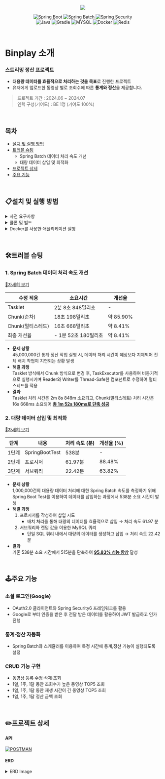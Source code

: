 <p align="center">
  <img align="center" src="https://postfiles.pstatic.net/MjAyNDA3MThfNjEg/MDAxNzIxMjk4NTM0Mjcw.gCx4GFSYGo0iljD7LYFDFWxPBUUxrmu4alHpXQvYjL4g.CufZ4V291zUpmrjN2vVQBU4u-fMLnMGSmHdCRFQ4muAg.PNG/binplay_(1).png?type=w966">
</p>

<div align="center">

![Spring Boot](https://img.shields.io/badge/-SpringBoot-6DB33F?style=for-the-badge&logo=springBoot&logoColor=white)
![Spring Batch](https://img.shields.io/badge/-SpringBatch-6DB33F?style=for-the-badge&logo=springBoot&logoColor=white)
![Spring Security](https://img.shields.io/badge/-SpringSecurity-6DB33F?style=for-the-badge&logo=SpringSecurity&logoColor=white) <br>
![Java](https://img.shields.io/badge/-Java-ED8B00?style=for-the-badge&logo=java&logoColor=white)
![Gradle](https://img.shields.io/badge/-Gradle-02303A?style=for-the-badge&logo=gradle&logoColor=white)
![MYSQL](https://img.shields.io/badge/-MySQL-005C84?style=for-the-badge&logo=mysql&logoColor=white)
![Docker](https://img.shields.io/badge/-Docker-2496ED?style=for-the-badge&logo=docker&logoColor=white)
![Redis](https://img.shields.io/badge/-Redis-FF4438?style=for-the-badge&logo=redis&logoColor=white)

</div>

<p>&#160;</p>

# Binplay 소개
### 스트리밍 정산 프로젝트

- <b>대용량 데이터를 효율적으로 처리하는 것을 목표</b>로 진행한 프로젝트
- 유저에게 업로드한 동영상 별로 조회수에 따른 <b>통계와 정산</b>을 제공합니다.

> 프로젝트 기간 : 2024.06 ~ 2024.07 <br>
> 인력 구성(기여도) : BE 1명 (기여도 100%)

<p>&#160;</p>

## 목차
- [설치 및 실행 방법](#설치-및-실행-방법)
- [트러블 슈팅](#트러블-슈팅)
    - Spring Batch 데이터 처리 속도 개선
    - 대량 데이터 삽입 및 최적화
- [프로젝트 상세](#프로젝트-상세)
- [주요 기능](#주요-기능)

<p>&#160;</p>

## 📋설치 및 실행 방법
<details>
    <summary>사전 요구사항</summary>
    <ul>
        <li>Docker 및 Docker Compose 설치 </li>
        <li>Java 21 이상 설치</li>
        <li>Gradle 설치</li>
    </ul>
</details>
<details>
    <summary>클론 및 빌드</summary>

   ```
   git clone https://github.com/chobeebee/binplay.git
   cd binplay
   ./gradlew build
   ```
</details>

<details>
    <summary>Docker를 사용한 애플리케이션 실행</summary>

   ```
   docker-compose up -d
   ```
</details>

<p>&#160;</p>

## 🛠️트러블 슈팅
### 1. Spring Batch 데이터 처리 속도 개선
<a href="https://sulfuric-halibut-137.notion.site/SpringBatch-d356a80f42334c94b33461359d204455?pvs=4" alt="트러블슈팅 SpringBatch">🔗자세히 보기</a>

| 수정 적용        | 소요시간            | 개선율      |
|--------------|-----------------|----------|
| Tasklet      | 2분 8초 848밀리초    | -        |
| Chunk(순차)    | 18초 198밀리초      | 약 85.90% |
| Chunk(멀티스레드) | 16초 668밀리초      | 약 8.41%  |
| 최종 개선율       | - 1분 52초 180밀리초 | 약 8.41%  |

- **문제 상황** <br>
  45,000,000건 통계·정산 작업 실행 시, 데이터 처리 시간이 예상보다 지체되어 전체 배치 작업이 지연되는 상황 발생
- **해결 과정** <br>
  Tasklet 방식에서 Chunk 방식으로 변경 후, TaskExecutor를 사용하여 비동기적으로 실행시키며 Reader와 Writer를 Thread-Safe한 컴포넌트로 수정하여 멀티 스레드를 적용
- **결과** <br>
  Tasklet 처리 시간은 2m 8s 848m 소요되고, Chunk(멀티스레트) 처리 시간은 16s 668ms 소요되어 <u>**총 1m 52s 180ms로 단축 성공**</u>

### 2. 대량 데이터 삽입 및 최적화
<a href="https://sulfuric-halibut-137.notion.site/1-000-000-a6936d0db79742c9ab7c5cdbfa259dc1?pvs=4" alt="트러블슈팅 데이터삽입">🔗자세히 보기</a>

| 단계  | 내용          | 처리 속도 (분) | 개선율 (%) |
|-----|-------------|-----------|---------|
| 1단계 | SpringBootTest | 538분      | -       |
| 2단계 | 프로시저        | 61.97분    | 88.48%  |
| 3단계 | 서브쿼리        | 22.42분    | 63.82%  |

- **문제 상황** <br>
  1,000,000건의 대용량 데이터 처리에 대한 Spring Batch 속도를 측정하기 위해
  Spring Boot Test를 이용하여 데이터를 삽입하는 과정에서 538분 소요 시간이 발생
- **해결 과정** <br>
    1) 프로시저를 작성하여 삽입 시도
        - 배치 처리를 통해 대량의 데이터를 효율적으로 삽입 → 처리 속도 61.97 분
    2) 서브쿼리와 랜덤 값을 이용한 MySQL 쿼리
        - 단일 SQL 쿼리 내에서 대량의 데이터를 생성하고 삽입 → 처리 속도 22.42분
- **결과** <br>
  기존 538분 소요 시간에서 515분을 단축하여 <u>**95.83% 성능 향상**</u> 달성

<p>&#160;</p>

## 🕹️주요 기능

### 소셜 로그인(Google)

- OAuth2.0 클라이언트와 Spring Security6 프레임워크를 활용
- Google로 부터 인증을 받은 후 전달 받은 데이터를 활용하여 JWT 발급하고 인가 진행

### 통계·정산 자동화
- Spring Batch와 스케쥴러를 이용하여 특정 시간에 통계,정산 기능이 실행되도록 설정

### CRUD 기능 구현
- 동영상 등록·수정·삭제·조회
- 1일, 1주, 1달 동안 조회수가 높은 동영상 TOP5 조회
- 1일, 1주, 1달 동안 재생 시간이 긴 동영상 TOP5 조회
- 1일, 1주, 1달 정산 금액 조회

<p>&#160;</p>

## ✏️프로젝트 상세
#### API
[![POSTMAN](https://img.shields.io/badge/Postman-FF6C37?style=for-the-badge&logo=postman&logoColor=white)](https://documenter.getpostman.com/view/33433405/2sAXqmBQtQ)
#### ERD
<details> 
    <summary>ERD Image</summary>
    <img src="https://postfiles.pstatic.net/MjAyNDA3MjBfMTQw/MDAxNzIxNDA5ODk2MTM2.7ywqKUn2baDmlwFBNA6UWSsNlCRoWkBbRGDzuuY9mUYg.1uArCbuwAW4CP4oQdXtqH1loOHayqaoN0YHt7olEQuYg.PNG/%EC%8A%A4%ED%81%AC%EB%A6%B0%EC%83%B7_2024-07-20_022435.png?type=w966" width="620">
</details>

<p>&#160;</p>